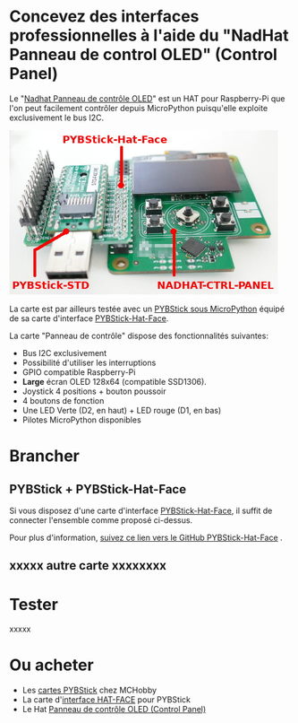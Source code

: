 # Concevez des interfaces professionnelles à l'aide du "NadHat Panneau de control OLED" (Control Panel)

Le "[Nadhat Panneau de contrôle OLED](https://shop.mchobby.be/product.php?id_product=1934)" est un HAT pour Raspberry-Pi que l'on peut
facilement contrôler depuis MicroPython puisqu'elle exploite exclusivement le bus I2C.

![Hat panneau de contrôle interfacé sur une PYBStick](docs/_static/pybstick-to-ctrl-panel.jpg)

La carte est par ailleurs testée avec un [PYBStick sous MicroPython](https://shop.mchobby.be/fr/recherche?controller=search&orderby=position&orderway=desc&search_query=pybstick&submit_search=)
équipé de sa carte d'interface [PYBStick-Hat-Face](https://shop.mchobby.be/product.php?id_product=1935).

La carte "Panneau de contrôle" dispose des fonctionnalités suivantes:
* Bus I2C exclusivement
* Possibilité d'utiliser les interruptions
* GPIO compatible Raspberry-Pi
* __Large__ écran OLED 128x64 (compatible SSD1306).
* Joystick 4 positions + bouton poussoir
* 4 boutons de fonction
* Une LED Verte (D2, en haut) + LED rouge (D1, en bas)
* Pilotes MicroPython disponibles

# Brancher

## PYBStick + PYBStick-Hat-Face

Si vous disposez d'une carte d'interface [PYBStick-Hat-Face](https://shop.mchobby.be/product.php?id_product=1935), il suffit de connecter l'ensemble comme proposé ci-dessus.

Pour plus d'information, [suivez ce lien vers le GitHub PYBStick-Hat-Face](https://github.com/mchobby/pyboard-driver/tree/master/PYBStick-hat-face) .

## xxxxx autre carte xxxxxxxx


# Tester

xxxxx

# Ou acheter

* Les [cartes PYBStick](https://shop.mchobby.be/fr/recherche?controller=search&orderby=position&orderway=desc&search_query=pybstick&submit_search=) chez MCHobby
* La carte d'[interface HAT-FACE](https://shop.mchobby.be/product.php?id_product=1935) pour PYBStick
* Le Hat [Panneau de contrôle OLED (Control Panel)](https://shop.mchobby.be/product.php?id_product=1934)
